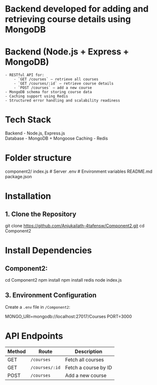 
# Backend developed for adding and retrieving course details using MongoDB
# Backend (Node.js + Express + MongoDB)
    - RESTful API for:
        - `GET /courses` – retrieve all courses
        - `GET /courses/:id` – retrieve course details
        - `POST /courses` – add a new course
    - MongoDB schema for storing course data
    - Caching support using Redis
    - Structured error handling and scalability readiness

# Tech Stack
  Backend     - Node.js, Express.js          
  Database    - MongoDB + Mongoose
  Caching     - Redis

# Folder structure
component2/
    index.js         # Server
    .env             # Environment variables
    README.md
    package.json

# Installation

## 1. Clone the Repository

git clone https://github.com/Anjukailath-4tafensw/Component2.git
cd Component2

# Install Dependencies

## Component2:
cd Component2
npm install
npm install redis
node index.js

## 3. Environment Configuration

Create a `.env` file in `/Component2`:

MONGO_URI=mongodb://localhost:27017/Courses
PORT=3000

# API Endpoints

| Method | Route            | Description                  |
|--------|------------------|------------------------------|
| GET    | `/courses`       | Fetch all courses            |
| GET    | `/courses/:id`   | Fetch a course by ID         |
| POST   | `/courses`       | Add a new course             |
